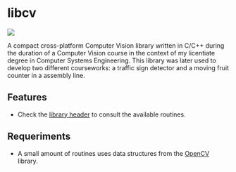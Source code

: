 # libcv

![](https://i.imgur.com/ikrY1gE.jpg)

A compact cross-platform Computer Vision library written in C/C++ during the duration of a Computer Vision course in the context of my licentiate degree in Computer Systems Engineering. This library was later used to develop two different courseworks: a traffic sign detector and a moving fruit counter in a assembly line.

 ## Features
 
 * Check the [library header](https://github.com/ibbgomes/libcv/blob/master/src/libcv.h) to consult the available routines. 
 
 ## Requeriments
 
  * A small amount of routines uses data structures from the [OpenCV](https://opencv.org/) library.
